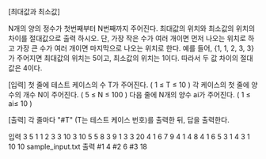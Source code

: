 [최대값과 최소값]

N개의 양의 정수가 첫번째부터 N번째까지 주어진다. 최대값의 위치와 최소값의 위치의 차이를 절대값으로 출력 하시오. 단, 가장 작은 수가 여러 개이면 먼저 나오는 위치로 하고 가장 큰 수가 여러 개이면 마지막으로 나오는 위치로 한다.
예를 들어, {1, 1, 2, 3, 3} 가 주어지면 최대값의 위치는 5이고, 최소값의 위치는 1이다. 따라서 두 값 차이의 절대값은 4이다.

[입력]
첫 줄에 테스트 케이스의 수 T가 주어진다. ( 1 ≤ T ≤ 10 )
각 케이스의 첫 줄에 양수의 개수 N이 주어진다. ( 5 ≤ N ≤ 100 )
다음 줄에 N개의 양수 ai가 주어진다. ( 1 ≤ ai≤ 10 )

[출력]
각 줄마다 "#T" (T는 테스트 케이스 번호)를 출력한 뒤, 답을 출력한다.

입력
3
5
1 1 2 3 3
10
3 10 5 5 8 3 9 1 3 3 
20
4 1 6 7 9 4 1 4 8 4 1 6 5 3 1 4 3 1 10 10 
sample_input.txt
출력
#1 4
#2 6
#3 18